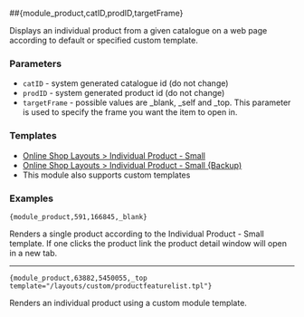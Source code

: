 ##{module_product,catID,prodID,targetFrame}

Displays an individual product from a given catalogue on a web page according to default or specified custom template.

### Parameters

* `catID` - system generated catalogue id (do not change)
* `prodID` - system generated product id (do not change)
* `targetFrame` - possible values are _blank, _self and _top. This parameter is used to specify the frame you want the item to open in.

### Templates

* [Online Shop Layouts > Individual Product - Small](/content/tag-reference/online-shop/individual-product-small-layout.html)
* [Online Shop Layouts > Individual Product - Small {Backup)](/content/tag-reference/online-shop/individual-product-small-layout.html)
* This module also supports custom templates

### Examples

`{module_product,591,166845,_blank}`

Renders a single product according to the Individual Product - Small template. If one clicks the product link the product detail window will open in a new tab.

***

`{module_product,63882,5450055,_top template="/layouts/custom/productfeaturelist.tpl"}`

Renders an individual product using a custom module template.
